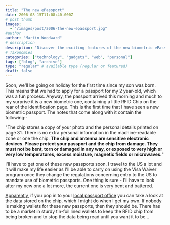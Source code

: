 ```yaml
---
title: "The new ePassport"
date: 2006-08-15T11:08:40.000Z
# post thumb
images:
  - "/images/post/2006-the-new-epassport.jpg"
#author
author: "Martin Woodward"
# description
description: "Discover the exciting features of the new biometric ePassport, including RFID protection and its benefits for hassle-free travel."
# Taxonomies
categories: ["technology", "gadgets", "web", "personal"]
tags: ["blog", "archive"]
type: "regular" # available type (regular or featured)
draft: false
---
```


Soon, we'll be going on holiday for the first time since my son was born. This means that we had to apply for a passport for my 2 year-old, which was a fun process. Anyway, the passport arrived this morning and much to my surprise it is a new biometric one, containing a little RFID Chip on the rear of the identification page. This is the first time that I have seen a new biometric passport. The notes that come along with it contain the following:-

"The chip stores a copy of your photo and the personal details printed on page 31. There is no extra personal information in the machine-readable zone or one the chip. **The chip and antenna are sensitive electronic devices. Please protect your passport and the chip from damage. They must not be bent, torn or damaged in any way, or exposed to very high or very low temperatures, excess moisture, magnetic fields or microwaves.**"

I'll have to get one of these new passports soon. I travel to the US a lot and it will make my life easier as I'll be able to carry on using the Visa Waiver program once they change the regulations concerning entry to the US to mandate use of biometric passports. One thing is sure - I'll have to look after my new one a lot more, the current one is very bent and battered.

[Apparently](http://www.passport.gov.uk/general_biometrics.asp), if you pop in to your [local passport office](http://www.passport.gov.uk/general_offices.asp) you can take a look at the data stored on the chip, which I might do when I get my own. If nobody is making wallets for these new passports, then they should be. There has to be a market in sturdy tin-foil lined wallets to keep the RFID chip from being broken and to stop the data being read until you want it to be...
